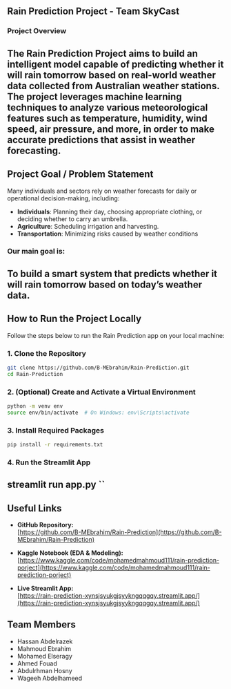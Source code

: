 ## Rain Prediction Project - Team SkyCast

### Project Overview

The Rain Prediction Project aims to build an intelligent model capable of predicting whether it will rain tomorrow based on real-world weather data collected from Australian weather stations.  
The project leverages machine learning techniques to analyze various meteorological features such as temperature, humidity, wind speed, air pressure, and more, in order to make accurate predictions that assist in weather forecasting.
---


## Project Goal / Problem Statement

Many individuals and sectors rely on weather forecasts for daily or operational decision-making, including:

- **Individuals**: Planning their day, choosing appropriate clothing, or deciding whether to carry an umbrella.
- **Agriculture**: Scheduling irrigation and harvesting.
- **Transportation**: Minimizing risks caused by weather conditions

### Our main goal is:
**To build a smart system that predicts whether it will rain tomorrow based on today’s weather data.**
---

## How to Run the Project Locally

Follow the steps below to run the Rain Prediction app on your local machine:

### 1. Clone the Repository
```bash
git clone https://github.com/B-MEbrahim/Rain-Prediction.git
cd Rain-Prediction
```

### 2. (Optional) Create and Activate a Virtual Environment
```bash
python -m venv env
source env/bin/activate  # On Windows: env\Scripts\activate
```

### 3. Install Required Packages
```bash
pip install -r requirements.txt
```

### 4. Run the Streamlit App
streamlit run app.py
``
-------------
## Useful Links

- **GitHub Repository:**  
  [https://github.com/B-MEbrahim/Rain-Prediction](https://github.com/B-MEbrahim/Rain-Prediction)

- **Kaggle Notebook (EDA & Modeling):**  
  [https://www.kaggle.com/code/mohamedmahmoud111/rain-prediction-porject](https://www.kaggle.com/code/mohamedmahmoud111/rain-prediction-porject)

- **Live Streamlit App:**  
  [https://rain-prediction-xynsjsyukgjsyykngqqgqy.streamlit.app/](https://rain-prediction-xynsjsyukgjsyykngqqgqy.streamlit.app/)
## Team Members

- Hassan Abdelrazek 
- Mahmoud Ebrahim  
- Mohamed Elseragy
- Ahmed Fouad  
- Abdulrhman Hosny  
- Wageeh Abdelhameed  
